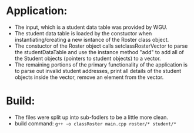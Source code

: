 # Application: 
  - The input, which is a student data table was provided by WGU. 
  - The student data table is loaded by the constuctor when instantiating/creating a new isntance of the Roster class object.
  - The constuctor of the Roster object calls setclassRosterVector to parse the studentDataTable and use the instance method "add" to add all of the Student objects (pointers to student objects) to a vector.
  - The remaining portions of the primary functionality of the application is to parse out invalid student addresses, print all details of the student objects inside the vector, remove an element from the vector.

# Build:
  - The files were split up into sub-fodlers to be a little more clean.
  - build command: ```g++ -o classRoster main.cpp roster/* student/*```
